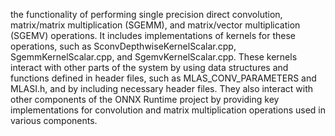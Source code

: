 the functionality of performing single precision direct convolution, matrix/matrix multiplication (SGEMM), and matrix/vector multiplication (SGEMV) operations. It includes implementations of kernels for these operations, such as SconvDepthwiseKernelScalar.cpp, SgemmKernelScalar.cpp, and SgemvKernelScalar.cpp. These kernels interact with other parts of the system by using data structures and functions defined in header files, such as MLAS_CONV_PARAMETERS and MLASI.h, and by including necessary header files. They also interact with other components of the ONNX Runtime project by providing key implementations for convolution and matrix multiplication operations used in various components.